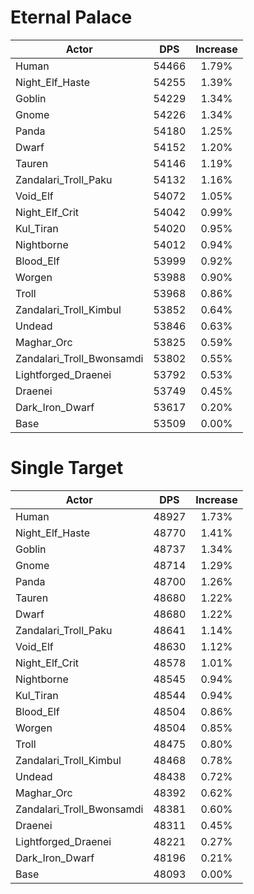 # Eternal Palace
| Actor | DPS | Increase |
|---|:---:|:---:|
|Human|54466|1.79%|
|Night_Elf_Haste|54255|1.39%|
|Goblin|54229|1.34%|
|Gnome|54226|1.34%|
|Panda|54180|1.25%|
|Dwarf|54152|1.20%|
|Tauren|54146|1.19%|
|Zandalari_Troll_Paku|54132|1.16%|
|Void_Elf|54072|1.05%|
|Night_Elf_Crit|54042|0.99%|
|Kul_Tiran|54020|0.95%|
|Nightborne|54012|0.94%|
|Blood_Elf|53999|0.92%|
|Worgen|53988|0.90%|
|Troll|53968|0.86%|
|Zandalari_Troll_Kimbul|53852|0.64%|
|Undead|53846|0.63%|
|Maghar_Orc|53825|0.59%|
|Zandalari_Troll_Bwonsamdi|53802|0.55%|
|Lightforged_Draenei|53792|0.53%|
|Draenei|53749|0.45%|
|Dark_Iron_Dwarf|53617|0.20%|
|Base|53509|0.00%|

# Single Target
| Actor | DPS | Increase |
|---|:---:|:---:|
|Human|48927|1.73%|
|Night_Elf_Haste|48770|1.41%|
|Goblin|48737|1.34%|
|Gnome|48714|1.29%|
|Panda|48700|1.26%|
|Tauren|48680|1.22%|
|Dwarf|48680|1.22%|
|Zandalari_Troll_Paku|48641|1.14%|
|Void_Elf|48630|1.12%|
|Night_Elf_Crit|48578|1.01%|
|Nightborne|48545|0.94%|
|Kul_Tiran|48544|0.94%|
|Blood_Elf|48504|0.86%|
|Worgen|48504|0.85%|
|Troll|48475|0.80%|
|Zandalari_Troll_Kimbul|48468|0.78%|
|Undead|48438|0.72%|
|Maghar_Orc|48392|0.62%|
|Zandalari_Troll_Bwonsamdi|48381|0.60%|
|Draenei|48311|0.45%|
|Lightforged_Draenei|48221|0.27%|
|Dark_Iron_Dwarf|48196|0.21%|
|Base|48093|0.00%|
